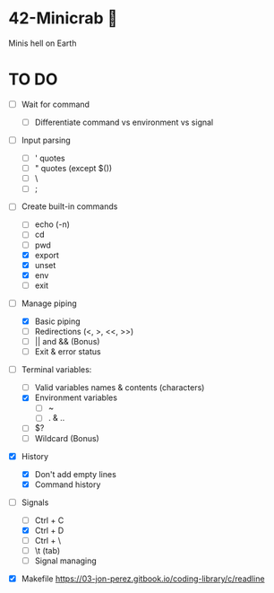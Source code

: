 # 42-Minicrab 🦀
Minis hell on Earth

<h1>TO DO</h1>

- [ ] Wait for command
  - [ ] Differentiate command vs environment vs signal
- [ ] Input parsing
  - [ ] ' quotes
  - [ ] " quotes (except $())
  - [ ] \
  - [ ] ; 
- [ ] Create built-in commands
  - [ ] echo (-n)
  - [ ] cd
  - [ ] pwd
  - [x] export
  - [x] unset
  - [x] env
  - [ ] exit
- [ ] Manage piping
  - [x] Basic piping
  - [ ] Redirections (<, >, <<, >>)
  - [ ] || and && (Bonus)
  - [ ] Exit & error status  
- [ ] Terminal variables:
  - [ ] Valid variables names & contents (characters)
  - [x] Environment variables
    - [ ] ~
    - [ ] . & ..  
  - [ ] $?
  - [ ] Wildcard (Bonus)
- [x] History
  - [x] Don't add empty lines
  - [x] Command history 
- [ ] Signals
  - [ ] Ctrl + C
  - [x] Ctrl + D
  - [ ] Ctrl + \
  - [ ] \t (tab)
  - [ ] Signal managing
- [x] Makefile
https://03-jon-perez.gitbook.io/coding-library/c/readline

